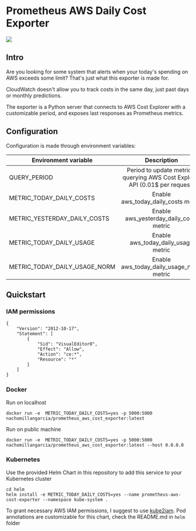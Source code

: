 # Prometheus AWS Daily Cost Exporter

[![](https://dockerbuildbadges.quelltext.eu/status.svg?organization=nachomillangarcia&repository=prometheus_aws_cost_exporter)](https://hub.docker.com/r/nachomillangarcia/prometheus_aws_cost_exporter/builds/)


## Intro
Are you looking for some system that alerts when your today's spending on AWS exceeds some limit?  That's just what this exporter is made for.

CloudWatch doesn't allow you to track costs in the same day, just past days or monthly predictions.

The exporter is a Python server that connects to AWS Cost Explorer with a customizable period, and exposes last responses as Prometheus metrics.

## Configuration
Configuration is made through environment variables:

| Environment variable        | Description           | Default  |
| ------------- |:-------------:| -----:|
| QUERY_PERIOD      | Period to update metrics, querying AWS Cost Explorer API (0.01$ per request) | 1800 |
| METRIC_TODAY_DAILY_COSTS      | Enable aws_today_daily_costs metric      |   Not set |
| METRIC_YESTERDAY_DAILY_COSTS | Enable aws_yesterday_daily_costs metric      |   Not set |
| METRIC_TODAY_DAILY_USAGE | Enable aws_today_daily_usage metric      |   Not set |
| METRIC_TODAY_DAILY_USAGE_NORM | Enable aws_today_daily_usage_norm metric      |   Not set |

## Quickstart

### IAM permissions
```
{
    "Version": "2012-10-17",
    "Statement": [
        {
            "Sid": "VisualEditor0",
            "Effect": "Allow",
            "Action": "ce:*",
            "Resource": "*"
        }
    ]
}
```

### Docker
Run on localhost
```
docker run -e  METRIC_TODAY_DAILY_COSTS=yes -p 5000:5000 nachomillangarcia/prometheus_aws_cost_exporter:latest
```

Run on public machine
```
docker run -e  METRIC_TODAY_DAILY_COSTS=yes -p 5000:5000 nachomillangarcia/prometheus_aws_cost_exporter:latest --host 0.0.0.0
```

### Kubernetes
Use the provided Helm Chart in this repository to add this service to your Kubernetes cluster
```
cd helm
helm install -e METRIC_TODAY_DAILY_COSTS=yes --name prometheus-aws-cost-exporter --namespace kube-system .
```

To grant necessary AWS IAM permissions, I suggest to use [kube2iam](https://github.com/jtblin/kube2iam). Pod annotations are customizable for this chart, check the README.md in `helm` folder
